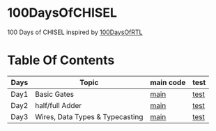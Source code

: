 # 100DaysOfCHISEL
100 Days of CHISEL inspired by [100DaysOfRTL](https://github.com/raulbehl/100DaysOfRTL)
# Table Of Contents
|  Days |  Topic | main code | test |
| --- | ---- | --- | --- |
| Day1 | Basic Gates | [main](https://github.com/Myrausman/100DaysOfCHISEL/tree/main/src/main/scala/day1) | [test](https://github.com/Myrausman/100DaysOfCHISEL/tree/main/src/test/scala/day1)|
| Day2 | half/full Adder | [main](https://github.com/KHADEEJAH123/100DaysOfCHISEL/tree/main/src/main/scala/day2) | [test](https://github.com/KHADEEJAH123/100DaysOfCHISEL/tree/main/src/test/scala/day2)|
| Day3 | Wires, Data Types & Typecasting | [main](https://github.com/hamnamohi/100DaysOfCHISEL/tree/main/src/main/scala/day3) | [test](https://github.com/hamnamohi/100DaysOfCHISEL/tree/main/src/test/scala/day3)|

